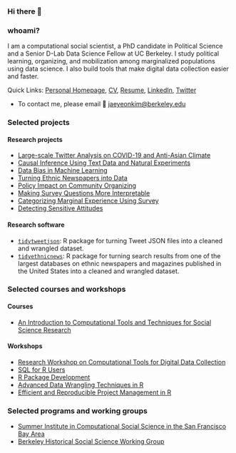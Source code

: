
### Hi there 👋

### whoami?

I am a computational social scientist, a PhD candidate in Political Science and a Senior D-Lab Data Science Fellow at UC Berkeley. I study political learning, organizing, and mobilization among marginalized populations using data science. I also build tools that make digital data collection easier and faster.

Quick Links: [Personal Homepage](https://jaeyk.github.io/), [CV](https://jaeyk.github.io/files/CV_Jae_Yeon_Kim.pdf), [Resume](https://jaeyk.github.io/files/resume_Jae_Yeon_Kim.pdf), [LinkedIn](https://www.linkedin.com/in/jae-yeon-kim/), [Twitter](https://twitter.com/JaeJaeykim2)

- To contact me, please email :postbox: jaeyeonkim@berkeley.edu 

### Selected projects

#### Research projects 
- [Large-scale Twitter Analysis on COVID-19 and Anti-Asian Climate](https://github.com/jaeyk/covid19antiasian/)
- [Causal Inference Using Text Data and Natural Experiments](https://github.com/jaeyk/ITS-Text-Classification)
- [Data Bias in Machine Learning](https://github.com/jaeyk/intersectional-bias-in-ml)
- [Turning Ethnic Newspapers into Data](https://github.com/jaeyk/content-analysis-for-evaluating-ML-performances)
- [Policy Impact on Community Organizing](https://github.com/jaeyk/regression-analysis-with-time-series-data)
- [Making Survey Questions More Interpretable](https://github.com/jaeyk/validating-two-linked-fates)
- [Categorizing Marginal Experience Using Survey](https://github.com/jaeyk/measuring-lived-racial-experience)
- [Detecting Sensitive Attitudes](https://github.com/jaeyk/analyzing-list-experiments)

#### Research software 
- [`tidytweetjson`](https://github.com/jaeyk/tidytweetjson): R package for turning Tweet JSON files into a cleaned and wrangled dataset. 
- [`tidyethnicnews`](https://github.com/jaeyk/tidyethnicnews): R package for turning search results from one of the largest databases on ethnic newspapers and magazines published in the United States into a cleaned and wrangled dataset.

### Selected courses and workshops

#### Courses 
- [An Introduction to Computational Tools and Techniques for Social Science Research](https://github.com/jaeyk/PS239T)

#### Workshops
- [Research Workshop on Computational Tools for Digital Data Collection](https://github.com/jaeyk/digital_data_collection_workshop)
- [SQL for R Users](https://github.com/dlab-berkeley/sql-for-r-users) 
- [R Package Development](https://github.com/dlab-berkeley/R-package-development)
- [Advanced Data Wrangling Techniques in R](https://github.com/dlab-berkeley/advanced-data-wrangling-in-R)
- [Efficient and Reproducible Project Management in R](https://github.com/dlab-berkeley/efficient-reproducible-project-management-in-R)

### Selected programs and working groups 
 
- [Summer Institute in Computational Social Science in the San Francisco Bay Area](https://compsocialscience.github.io/summer-institute/2020/bay_area/)
- [Berkeley Historical Social Science Working Group](https://github.com/jaeyk/hssw)
